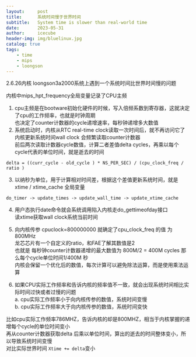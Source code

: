 ```yaml
---
layout:     post
title:      系统时间慢于世界时间
subtitle:   System time is slower than real-world time
date:       2023-05-31
author:     icecube
header-img: img/bluelinux.jpg
catalog: true
tags:
    - time
    - mips
    - loongson
---
```

2.6.26内核 loongson3a2000系统上遇到一个系统时间比世界时间慢的问题  

内核中mips_hpt_frequency全局变量记录了CPU主频  

1. cpu主频是在bootware初始化硬件的时候，写入倍频系数到寄存器，这就决定了cpu的工作频率，也就是时钟周期  
也决定了counter计数器的cycle递增速率，每秒钟递增多大数值
 
2. 系统启动时，内核从RTC real-time clock读取一次时间后，就不再访问它了  
内核更新系统时间wall clock 会频繁读取counter计数器   
前后两次读取计数器cycle数值，计算二者差值delta cycles，再乘以每个cycle代表的单位时间，就是逝去的时间  
```
delta = ((curr_cycle - old_cycle ) * NS_PER_SEC) / (cpu_clock_freq / ratio )  
```

3. 以纳秒为单位，用于计算相对时间差，根据这个差值更新系统时间，就是 xtime / xtime_cache 全局变量  
```
do_timer -> update_times -> update_wall_time -> update_xtime_cache  
```

4. 用户态执行date命令就会系统调用陷入内核走do_gettimeofday接口  
  读xtime获取wall clock系统当前时间  

5. 向内核传参 cpuclock=800000000 就确定了cpu_clock_freq 的值 为800MHz  
龙芯芯片有一个自定义的ratio，和FAE了解其数值是2  
也就是 每秒钟counter计数器递增的最大数值为 800M/2 = 400M cycles  那么每个cycle单位时间1/400M 秒  
内核会保留一个优化后的数值，每次计算可以避免除法运算，而是使用乘法运算

6. 如果CPU实际工作频率和告诉内核的频率值不一致，就会出现系统时间相比实际时间过快或者过慢的问题  
a. cpu实际工作频率小于向内核传参的数值，系统时间变慢  
b. cpu实际工作频率大于向内核传参的数值，系统时间变快   

比如cpu实际工作频率786MHZ，告诉内核的却是800MHZ，相当于内核掌握的递增每个cycle的单位时间变小  
再从counter计数器获取delta 后乘以单位时间，算出的逝去的时间整体变小，所以导致系统时间变慢  
对比实际世界时间 ```Xtime += delta```变小
